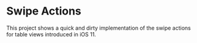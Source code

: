 # Swipe Actions

This project shows a quick and dirty implementation of the swipe actions for table views introduced in iOS 11.
